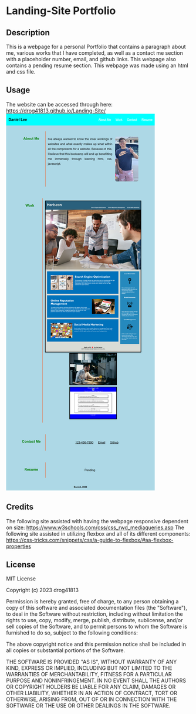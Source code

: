 # Landing-Site Portfolio

## Description
This is a webpage for a personal Portfolio that contains a paragraph about me, various works that I have completed, as well as a contact me section with a placeholder number, email, and github links. This webpage also contains a pending resume section. This webpage was made using an html and css file. 

## Usage
The website can be accessed through here: https://drog41813.github.io/Landing-Site/ 
![Alt text](./assets/images/Landing-Site.png) 

## Credits
The following site assisted with having the webpage responsive dependent on size: https://www.w3schools.com/css/css_rwd_mediaqueries.asp
The following site assisted in utilizing flexbox and all of its different components: https://css-tricks.com/snippets/css/a-guide-to-flexbox/#aa-flexbox-properties

## License 
MIT License

Copyright (c) 2023 drog41813

Permission is hereby granted, free of charge, to any person obtaining a copy
of this software and associated documentation files (the "Software"), to deal
in the Software without restriction, including without limitation the rights
to use, copy, modify, merge, publish, distribute, sublicense, and/or sell
copies of the Software, and to permit persons to whom the Software is
furnished to do so, subject to the following conditions:

The above copyright notice and this permission notice shall be included in all
copies or substantial portions of the Software.

THE SOFTWARE IS PROVIDED "AS IS", WITHOUT WARRANTY OF ANY KIND, EXPRESS OR
IMPLIED, INCLUDING BUT NOT LIMITED TO THE WARRANTIES OF MERCHANTABILITY,
FITNESS FOR A PARTICULAR PURPOSE AND NONINFRINGEMENT. IN NO EVENT SHALL THE
AUTHORS OR COPYRIGHT HOLDERS BE LIABLE FOR ANY CLAIM, DAMAGES OR OTHER
LIABILITY, WHETHER IN AN ACTION OF CONTRACT, TORT OR OTHERWISE, ARISING FROM,
OUT OF OR IN CONNECTION WITH THE SOFTWARE OR THE USE OR OTHER DEALINGS IN THE
SOFTWARE.
